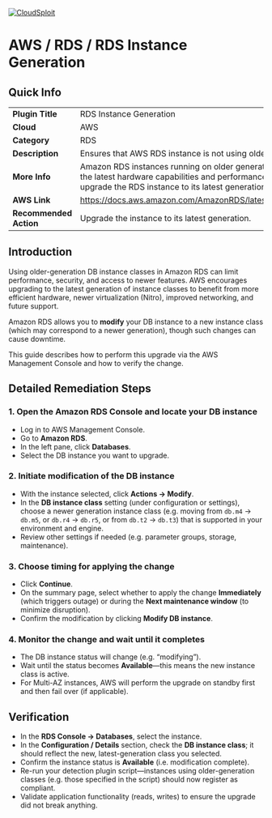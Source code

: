 [![CloudSploit](https://cloudsploit.com/img/logo-new-big-text-100.png "CloudSploit")](https://cloudsploit.com)

# AWS / RDS / RDS Instance Generation

## Quick Info

| | |
|-|-|
| **Plugin Title** | RDS Instance Generation |
| **Cloud** | AWS |
| **Category** | RDS |
| **Description** | Ensures that AWS RDS instance is not using older generation of EC2 |
| **More Info** | Amazon RDS instances running on older generation EC2 instances may not have access to the latest hardware capabilities and performance improvements. It is recommended to upgrade the RDS instance to its latest generation for optimal performance and security. |
| **AWS Link** | https://docs.aws.amazon.com/AmazonRDS/latest/UserGuide/Concepts.DBInstanceClass.html |
| **Recommended Action** | Upgrade the instance to its latest generation. |


## Introduction

Using older-generation DB instance classes in Amazon RDS can limit performance, security, and access to newer features. AWS encourages upgrading to the latest generation of instance classes to benefit from more efficient hardware, newer virtualization (Nitro), improved networking, and future support.

Amazon RDS allows you to **modify** your DB instance to a new instance class (which may correspond to a newer generation), though such changes can cause downtime.

This guide describes how to perform this upgrade via the AWS Management Console and how to verify the change.


## Detailed Remediation Steps

### 1. Open the Amazon RDS Console and locate your DB instance  
- Log in to AWS Management Console.  
- Go to **Amazon RDS**.  
- In the left pane, click **Databases**.  
- Select the DB instance you want to upgrade.

### 2. Initiate modification of the DB instance  
- With the instance selected, click **Actions → Modify**.  
- In the **DB instance class** setting (under configuration or settings), choose a newer generation instance class (e.g. moving from `db.m4` → `db.m5`, or `db.r4` → `db.r5`, or from `db.t2` → `db.t3`) that is supported in your environment and engine.
- Review other settings if needed (e.g. parameter groups, storage, maintenance).  

### 3. Choose timing for applying the change  
- Click **Continue**.  
- On the summary page, select whether to apply the change **Immediately** (which triggers outage) or during the **Next maintenance window** (to minimize disruption).
- Confirm the modification by clicking **Modify DB instance**.

### 4. Monitor the change and wait until it completes  
- The DB instance status will change (e.g. “modifying”).  
- Wait until the status becomes **Available**—this means the new instance class is active.  
- For Multi-AZ instances, AWS will perform the upgrade on standby first and then fail over (if applicable). 


## Verification

- In the **RDS Console → Databases**, select the instance.  
- In the **Configuration / Details** section, check the **DB instance class**; it should reflect the new, latest-generation class you selected.  
- Confirm the instance status is **Available** (i.e. modification complete).  
- Re-run your detection plugin script—instances using older-generation classes (e.g. those specified in the script) should now register as compliant.  
- Validate application functionality (reads, writes) to ensure the upgrade did not break anything.
